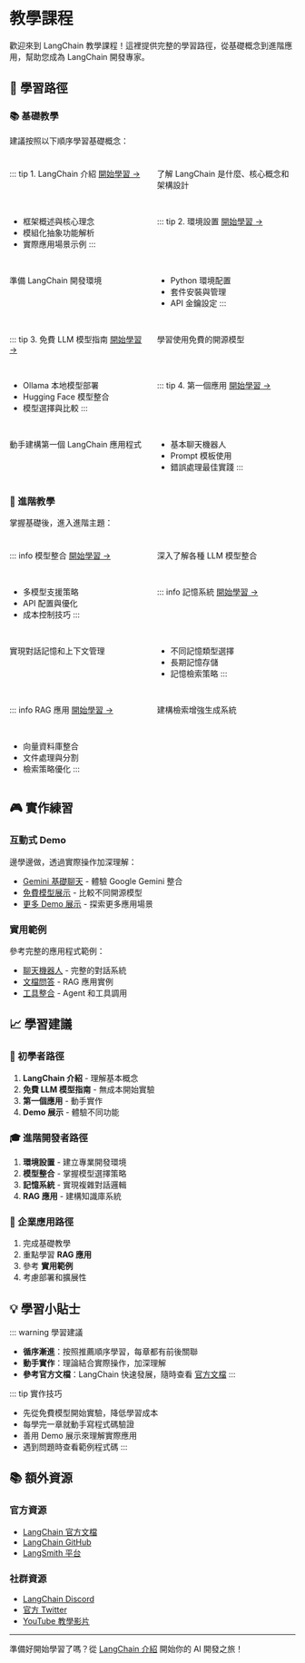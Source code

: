 # 教學課程

歡迎來到 LangChain 教學課程！這裡提供完整的學習路徑，從基礎概念到進階應用，幫助您成為 LangChain 開發專家。

## 🎯 學習路徑

### 📚 基礎教學

建議按照以下順序學習基礎概念：

<div class="course-grid">

::: tip 1. LangChain 介紹
[開始學習 →](/tutorials/introduction)

了解 LangChain 是什麼、核心概念和架構設計
- 框架概述與核心理念
- 模組化抽象功能解析  
- 實際應用場景示例
:::

::: tip 2. 環境設置
[開始學習 →](/tutorials/setup)

準備 LangChain 開發環境
- Python 環境配置
- 套件安裝與管理
- API 金鑰設定
:::

::: tip 3. 免費 LLM 模型指南
[開始學習 →](/tutorials/free-llm-models)

學習使用免費的開源模型
- Ollama 本地模型部署
- Hugging Face 模型整合
- 模型選擇與比較
:::

::: tip 4. 第一個應用
[開始學習 →](/tutorials/first-app)

動手建構第一個 LangChain 應用程式
- 基本聊天機器人
- Prompt 模板使用
- 錯誤處理最佳實踐
:::

</div>

### 🚀 進階教學

掌握基礎後，進入進階主題：

<div class="course-grid">

::: info 模型整合
[開始學習 →](/tutorials/model-integration)

深入了解各種 LLM 模型整合
- 多模型支援策略
- API 配置與優化
- 成本控制技巧
:::

::: info 記憶系統
[開始學習 →](/tutorials/memory)

實現對話記憶和上下文管理
- 不同記憶類型選擇
- 長期記憶存儲
- 記憶檢索策略
:::

::: info RAG 應用
[開始學習 →](/tutorials/rag)

建構檢索增強生成系統
- 向量資料庫整合
- 文件處理與分割
- 檢索策略優化
:::

</div>

## 🎮 實作練習

### 互動式 Demo

邊學邊做，透過實際操作加深理解：

- [Gemini 基礎聊天](/demos/gemini-chat) - 體驗 Google Gemini 整合
- [免費模型展示](/demos/free-models) - 比較不同開源模型
- [更多 Demo 展示](/demos/) - 探索更多應用場景

### 實用範例

參考完整的應用程式範例：

- [聊天機器人](/examples/chatbot) - 完整的對話系統
- [文檔問答](/examples/document-qa) - RAG 應用實例
- [工具整合](/examples/tools) - Agent 和工具調用

## 📈 學習建議

### 🔰 初學者路徑
1. **LangChain 介紹** - 理解基本概念
2. **免費 LLM 模型指南** - 無成本開始實驗
3. **第一個應用** - 動手實作
4. **Demo 展示** - 體驗不同功能

### 🎓 進階開發者路徑  
1. **環境設置** - 建立專業開發環境
2. **模型整合** - 掌握模型選擇策略
3. **記憶系統** - 實現複雜對話邏輯
4. **RAG 應用** - 建構知識庫系統

### 🏢 企業應用路徑
1. 完成基礎教學
2. 重點學習 **RAG 應用**
3. 參考 **實用範例**
4. 考慮部署和擴展性

## 💡 學習小貼士

::: warning 學習建議
- **循序漸進**：按照推薦順序學習，每章都有前後關聯
- **動手實作**：理論結合實際操作，加深理解
- **參考官方文檔**：LangChain 快速發展，隨時查看 [官方文檔](https://python.langchain.com/)
:::

::: tip 實作技巧
- 先從免費模型開始實驗，降低學習成本
- 每學完一章就動手寫程式碼驗證
- 善用 Demo 展示來理解實際應用
- 遇到問題時查看範例程式碼
:::

## 📚 額外資源

### 官方資源
- [LangChain 官方文檔](https://python.langchain.com/)
- [LangChain GitHub](https://github.com/langchain-ai/langchain)  
- [LangSmith 平台](https://smith.langchain.com/)

### 社群資源
- [LangChain Discord](https://discord.gg/langchain)
- [官方 Twitter](https://twitter.com/langchainai)
- [YouTube 教學影片](https://www.youtube.com/@langchain)

---

準備好開始學習了嗎？從 [LangChain 介紹](/tutorials/introduction) 開始你的 AI 開發之旅！

<style>
.course-grid {
  display: grid;
  gap: 1rem;
  margin: 1.5rem 0;
}

@media (min-width: 768px) {
  .course-grid {
    grid-template-columns: repeat(2, 1fr);
  }
}

.course-grid .tip,
.course-grid .info {
  margin: 0;
}
</style>